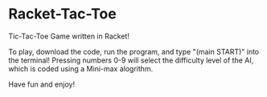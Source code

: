 # Racket-Tac-Toe
Tic-Tac-Toe Game written in Racket!

To play, download the code, run the program, and type "(main START)" into the terminal!
Pressing numbers 0-9 will select the difficulty level of the AI, which is coded using a Mini-max alogrithm.

Have fun and enjoy!
